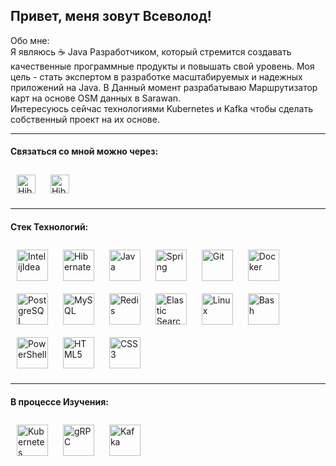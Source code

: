 ## Привет, меня зовут Всеволод! 

Обо мне: \
Я являюсь ☕ Java Разработчиком, который стремится создавать качественные программные продукты и повышать свой уровень. Моя цель - стать экспертом в разработке масштабируемых и надежных приложений на Java. В Данный момент разрабатываю Маршрутизатор карт на основе OSM данных в Sarawan. \
Интересуюсь сейчас технологиями Kubernetes и Kafka чтобы сделать собственный проект на их основе. 

---
#### Связаться со мной можно через:

<a href="https://t.me/EosReign" target="_blank"><img style="margin: 10px" src="https://img.shields.io/badge/EosReign-grey?style=for-the-badge&logo=telegram&logoSize=auto" alt="Hibernate" height="30" /></a>
<a href="mailto:vsevolod_sol@mail.ru" target="_blank"><img style="margin: 10px" src="https://img.shields.io/badge/vsevolod_sol@mail.ru-2d47d4?style=for-the-badge&logo=Mail.Ru&logoColor=eb811e&logoSize=auto" alt="Hibernate" height="30" /></a>

---
#### Стек Технологий:

<div>  
<a href="[https://hibernate.org/](https://www.jetbrains.com/ru-ru/idea/)" target="_blank"><img style="margin: 10px" src="https://upload.wikimedia.org/wikipedia/commons/archive/9/9c/20200803071015%21IntelliJ_IDEA_Icon.svg" alt="IntelijIdea" height="50" /></a>
<a href="https://hibernate.org/" target="_blank"><img style="margin: 10px" src="https://www.vectorlogo.zone/logos/hibernate/hibernate-icon.svg" alt="Hibernate" height="50" /></a> 
<a href="https://www.java.com/" target="_blank"><img style="margin: 10px" src="https://profilinator.rishav.dev/skills-assets/java-original-wordmark.svg" alt="Java" height="50" /></a> 
<a href="https://docs.spring.io/spring-framework/docs/3.0.x/reference/expressions.html#:~:text=The%20Spring%20Expression%20Language%20(SpEL,and%20basic%20string%20templating%20functionality." target="_blank"><img style="margin: 10px" src="https://profilinator.rishav.dev/skills-assets/springio-icon.svg" alt="Spring" height="50" /></a>  
<a href="https://github.com/" target="_blank"><img style="margin: 10px" src="https://profilinator.rishav.dev/skills-assets/git-scm-icon.svg" alt="Git" height="50" /></a>  
<a href="https://www.docker.com/" target="_blank"><img style="margin: 10px" src="https://profilinator.rishav.dev/skills-assets/docker-original-wordmark.svg" alt="Docker" height="50" /></a> 
<a href="https://www.postgresql.org/" target="_blank"><img style="margin: 10px" src="https://profilinator.rishav.dev/skills-assets/postgresql-original-wordmark.svg" alt="PostgreSQL" height="50" /></a>
<a href="https://www.mysql.com/" target="_blank"><img style="margin: 10px" src="https://profilinator.rishav.dev/skills-assets/mysql-original-wordmark.svg" alt="MySQL" height="50" /></a>  
<a href="https://redis.io/" target="_blank"><img style="margin: 10px" src="https://profilinator.rishav.dev/skills-assets/redis-original-wordmark.svg" alt="Redis" height="50" /></a>  
<a href="https://www.elastic.co/" target="_blank"><img style="margin: 10px" src="https://profilinator.rishav.dev/skills-assets/elasticsearch.png" alt="Elastic Search" height="50" /></a> 
<a href="https://www.linux.org/" target="_blank"><img style="margin: 10px" src="https://profilinator.rishav.dev/skills-assets/linux-original.svg" alt="Linux" height="50" /></a>  
<a href="https://www.gnu.org/software/bash/" target="_blank"><img style="margin: 10px" src="https://profilinator.rishav.dev/skills-assets/gnu_bash-icon.svg" alt="Bash" height="50" /></a>  
<a href="https://docs.microsoft.com/en-us/powershell/" target="_blank"><img style="margin: 10px" src="https://profilinator.rishav.dev/skills-assets/powershell.png" alt="PowerShell" height="50" /></a>  
<a href="https://en.wikipedia.org/wiki/HTML5" target="_blank"><img style="margin: 10px" src="https://profilinator.rishav.dev/skills-assets/html5-original-wordmark.svg" alt="HTML5" height="50" /></a>  
<a href="https://www.w3schools.com/css/" target="_blank"><img style="margin: 10px" src="https://profilinator.rishav.dev/skills-assets/css3-original-wordmark.svg" alt="CSS3" height="50" /></a>  
</div>

---
#### В процессе Изучения:
<div>
<a href="https://kubernetes.io/" target="_blank"><img style="margin: 10px" src="https://profilinator.rishav.dev/skills-assets/kubernetes-icon.svg" alt="Kubernetes" height="50" /></a> 
<a href="https://grpc.io/" target="_blank"><img style="margin: 10px" src="https://www.vectorlogo.zone/logos/grpcio/grpcio-icon.svg" alt="gRPC" height="50" /></a>
<a href="https://kafka.apache.org/" target="_blank"><img style="margin: 10px" src="https://www.vectorlogo.zone/logos/apache_kafka/apache_kafka-icon.svg" alt="Kafka" height="50" /></a>
</div>







  




